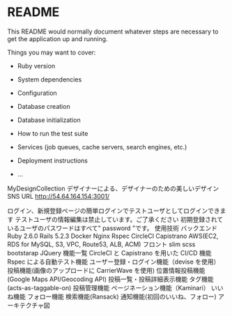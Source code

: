 # README

This README would normally document whatever steps are necessary to get the
application up and running.

Things you may want to cover:

* Ruby version

* System dependencies

* Configuration

* Database creation

* Database initialization

* How to run the test suite

* Services (job queues, cache servers, search engines, etc.)

* Deployment instructions

* ...

MyDesignCollection
デザイナーによる、デザイナーのための美しいデザインSNS
URL
http://54.64.164.154:3001/

ログイン、新規登録ページの簡単ログインでテストユーザとしてログインできます
テストユーザの情報編集は禁止しています。ご了承ください
初期登録されているユーザのパスワードはすべて" password "です。
使用技術
バックエンド
Ruby 2.6.0
Rails 5.2.3
Docker
Nginx
Rspec
CircleCI
Capistrano
AWS(EC2, RDS for MySQL, S3, VPC, Route53, ALB, ACM)
フロント
slim
scss
bootstarap
JQuery
機能一覧
CircleCI と Capistrano を用いた CI/CD 機能
Rspec による自動テスト機能
ユーザー登録・ログイン機能（devise を使用）
投稿機能(画像のアップロードに CarrierWave を使用)
位置情報投稿機能(Google Maps API/Geocoding API)
投稿一覧・投稿詳細表示機能
タグ機能(acts-as-taggable-on)
投稿管理機能
ページネーション機能（Kaminari）
いいね機能
フォロー機能
検索機能(Ransack)
通知機能(初回のいいね、フォロー)
アーキテクチャ図
